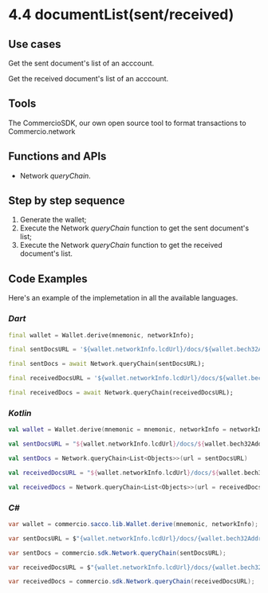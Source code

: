 # 4.4 documentList(sent/received)

## Use cases

Get the sent document's list of an acccount.

Get the received document's list of an acccount.

## Tools

The CommercioSDK, our own open source tool to format transactions to Commercio.network

## Functions and APIs

- Network _queryChain_.

## Step by step sequence

1. Generate the wallet;
2. Execute the Network _queryChain_ function to get the sent document's list;
3. Execute the Network _queryChain_ function to get the received document's list.

## Code Examples

Here's an example of the implemetation in all the available languages.

### _Dart_

```dart
final wallet = Wallet.derive(mnemonic, networkInfo);

final sentDocsURL = '${wallet.networkInfo.lcdUrl}/docs/${wallet.bech32Address}/sent';

final sentDocs = await Network.queryChain(sentDocsURL);

final receivedDocsURL = '${wallet.networkInfo.lcdUrl}/docs/${wallet.bech32Address}/received';

final receivedDocs = await Network.queryChain(receivedDocsURL);
```

### _Kotlin_

```kotlin
val wallet = Wallet.derive(mnemonic = mnemonic, networkInfo = networkInfo)

val sentDocsURL = "${wallet.networkInfo.lcdUrl}/docs/${wallet.bech32Address}/sent"

val sentDocs = Network.queryChain<List<Objects>>(url = sentDocsURL)

val receivedDocsURL = "${wallet.networkInfo.lcdUrl}/docs/${wallet.bech32Address}/received"

val receivedDocs = Network.queryChain<List<Objects>>(url = receivedDocsURL)
```

### _C#_

```csharp
var wallet = commercio.sacco.lib.Wallet.derive(mnemonic, networkInfo);

var sentDocsURL = $"{wallet.networkInfo.lcdUrl}/docs/{wallet.bech32Address}/sent";

var sentDocs = commercio.sdk.Network.queryChain(sentDocsURL);

var receivedDocsURL = $"{wallet.networkInfo.lcdUrl}/docs/{wallet.bech32Address}/received";

var receivedDocs = commercio.sdk.Network.queryChain(receivedDocsURL);
```
